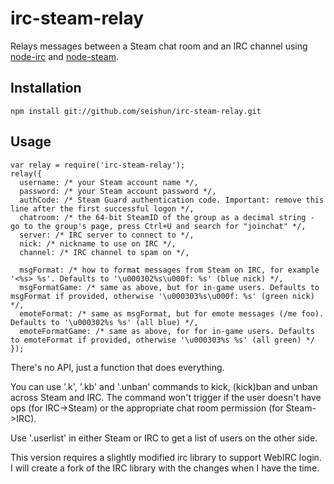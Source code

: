 irc-steam-relay
===============

Relays messages between a Steam chat room and an IRC channel using [node-irc](https://github.com/martynsmith/node-irc) and [node-steam](https://github.com/seishun/node-steam).

Installation
-------------

    npm install git://github.com/seishun/irc-steam-relay.git

Usage
-----

    var relay = require('irc-steam-relay');
    relay({
      username: /* your Steam account name */,
      password: /* your Steam account password */,
      authCode: /* Steam Guard authentication code. Important: remove this line after the first successful logon */,
      chatroom: /* the 64-bit SteamID of the group as a decimal string - go to the group's page, press Ctrl+U and search for "joinchat" */,
      server: /* IRC server to connect to */,
      nick: /* nickname to use on IRC */,
      channel: /* IRC channel to spam on */,
      
      msgFormat: /* how to format messages from Steam on IRC, for example '<%s> %s'. Defaults to '\u000302%s\u000f: %s' (blue nick) */,
      msgFormatGame: /* same as above, but for in-game users. Defaults to msgFormat if provided, otherwise '\u000303%s\u000f: %s' (green nick) */,
      emoteFormat: /* same as msgFormat, but for emote messages (/me foo). Defaults to '\u000302%s %s' (all blue) */,
      emoteFormatGame: /* same as above, for for in-game users. Defaults to emoteFormat if provided, otherwise '\u000303%s %s' (all green) */ 
    });

There's no API, just a function that does everything.

You can use '.k', '.kb' and '.unban' commands to kick, (kick)ban and unban across Steam and IRC. The command won't trigger if the user doesn't have ops (for IRC->Steam) or the appropriate chat room permission (for Steam->IRC).

Use '.userlist' in either Steam or IRC to get a list of users on the other side.

This version requires a slightly modified irc library to support WebIRC login. I will create a fork of the IRC library with the changes when I have the time.